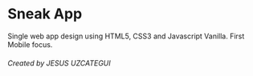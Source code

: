# Sneak App
Single web app design using HTML5, CSS3 and Javascript Vanilla. First Mobile focus.
###### Created by JESUS UZCATEGUI
